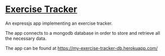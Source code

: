 # [Exercise Tracker](https://www.freecodecamp.org/learn/apis-and-microservices/apis-and-microservices-projects/exercise-tracker)

An expressjs app implementing an exercise tracker.

The app connects to a mongodb database in order to store and retrieve all the necessary data.

The app can be found at https://my-exercise-tracker-db.herokuapp.com/

